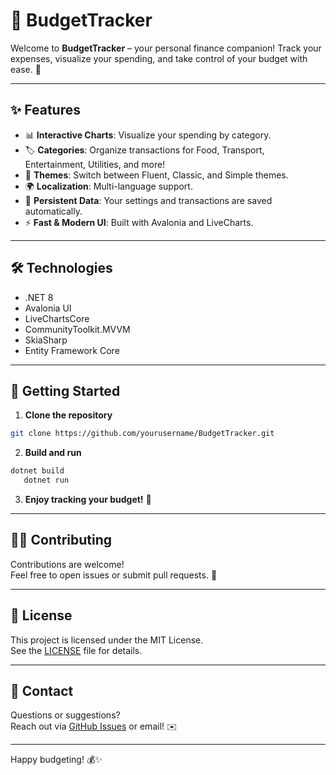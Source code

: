 ﻿# 💸 BudgetTracker

Welcome to **BudgetTracker** – your personal finance companion! 
Track your expenses, visualize your spending, and take control of your budget with ease. 🚀

---

## ✨ Features

- 📊 **Interactive Charts**: Visualize your spending by category.
- 🏷️ **Categories**: Organize transactions for Food, Transport, Entertainment, Utilities, and more!
- 🎨 **Themes**: Switch between Fluent, Classic, and Simple themes.
- 🌍 **Localization**: Multi-language support.
- 💾 **Persistent Data**: Your settings and transactions are saved automatically.
- ⚡ **Fast & Modern UI**: Built with Avalonia and LiveCharts.

---

## 🛠️ Technologies

- .NET 8
- Avalonia UI
- LiveChartsCore
- CommunityToolkit.MVVM
- SkiaSharp
- Entity Framework Core

---

## 🚀 Getting Started

1. **Clone the repository**  
```sh
git clone https://github.com/yourusername/BudgetTracker.git
```

2. **Build and run**  
```sh
dotnet build
   dotnet run
```

3. **Enjoy tracking your budget!** 🎉

---

## 🧑‍💻 Contributing

Contributions are welcome!  
Feel free to open issues or submit pull requests. 🙌

---

## 📄 License

This project is licensed under the MIT License.  
See the [LICENSE](LICENSE) file for details.

---

## 💬 Contact

Questions or suggestions?  
Reach out via [GitHub Issues](https://github.com/arkadiilviv/BudgetTracker/issues) or email! ✉️

---

Happy budgeting! 💰✨